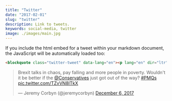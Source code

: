 ```yaml
---
title: "Twitter"
date: "2017-02-01"
slug: "twitter"
description: Link to tweets.
keywords: social-media, twitter
image: ./images/main.jpg
---
```


If you include the html embed for a tweet within your markdown document, the
JavaScript will be automatically loaded too:

```markdown
<blockquote class="twitter-tweet" data-lang="en"><p lang="en" dir="ltr">Brexit talks in chaos, pay falling and more people in poverty. Wouldn&#39;t it be better if the <a href="https://twitter.com/Conservatives?ref_src=twsrc%5Etfw">@Conservatives</a> just got out of the way? <a href="https://twitter.com/hashtag/PMQs?src=hash&amp;ref_src=twsrc%5Etfw">#PMQs</a> <a href="https://t.co/TZvVN8ITkX">pic.twitter.com/TZvVN8ITkX</a></p>&mdash; Jeremy Corbyn (@jeremycorbyn) <a href="https://twitter.com/jeremycorbyn/status/938406524728291328?ref_src=twsrc%5Etfw">December 6, 2017</a></blockquote>
```

<blockquote class="twitter-tweet" data-lang="en"><p lang="en" dir="ltr">Brexit talks in chaos, pay falling and more people in poverty. Wouldn&#39;t it be better if the <a href="https://twitter.com/Conservatives?ref_src=twsrc%5Etfw">@Conservatives</a> just got out of the way? <a href="https://twitter.com/hashtag/PMQs?src=hash&amp;ref_src=twsrc%5Etfw">#PMQs</a> <a href="https://t.co/TZvVN8ITkX">pic.twitter.com/TZvVN8ITkX</a></p>&mdash; Jeremy Corbyn (@jeremycorbyn) <a href="https://twitter.com/jeremycorbyn/status/938406524728291328?ref_src=twsrc%5Etfw">December 6, 2017</a></blockquote>

